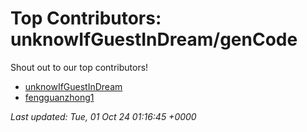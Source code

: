 # Top Contributors: unknowIfGuestInDream/genCode
Shout out to our top contributors!

- [unknowIfGuestInDream](https://github.com/unknowIfGuestInDream)
- [fengguanzhong1](https://github.com/fengguanzhong1)


_Last updated: Tue, 01 Oct 24 01:16:45 +0000_